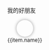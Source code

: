 <script setup>
import {useConfig} from "../.vitepress/theme/hooks/useConfig";

const links = useConfig().link
</script>

<p style="font-size: 13px">我的好朋友</p>
<div class="link_box">
    <div class="link_item" v-for="item in links" :key="item.url">
        <a :href="item.url" target="_blank">
            <div :style="'background-image: url(' + item.imgSrc + ')'"></div>
            <p>{{item.name}}</p>
        </a>
    </div>
</div>

<style scoped>
.link_box{
    display: flex;
    flex-wrap: wrap;
}
.link_item a{
    text-decoration: none;
    color: inherit;
    font-weight: inherit;
    font-style: inherit;
    display: flex;
    flex-direction: column;
    align-items: center;
    cursor: pointer;
}
.link_item:hover div{
    box-shadow: 0 0 15px rgba(0,0,0,0.4);
}
.link_item div{
    --size: 38px;
    width: var(--size);
    height: var(--size);
    border-radius: var(--size);
    background-size: contain;
    background-position: center;
    box-shadow: 0 0 7px rgba(0,0,0,0.4);
    transition: all 300ms;
}
.link_item p{
    text-align: center;
    width: 80px;
    white-space: nowrap;
    text-overflow: ellipsis;
    overflow: hidden;
    font-size: 12px;
    margin: 0 !important;
}
</style>